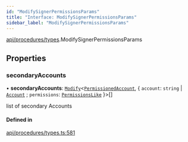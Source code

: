 ```yaml
---
id: "ModifySignerPermissionsParams"
title: "Interface: ModifySignerPermissionsParams"
sidebar_label: "ModifySignerPermissionsParams"
---
```


[api/procedures/types](../../../../../modules/API/Procedures/Types/Types.md).ModifySignerPermissionsParams

## Properties

### secondaryAccounts

• **secondaryAccounts**: [`Modify`](../../../../../modules/Types/Utils/Utils.md#modify)\<[`PermissionedAccount`](../../../Entities/Types/PermissionedAccount/PermissionedAccount.md), \{ `account`: `string` \| [`Account`](../../../../../classes/API/Entities/Account/Account.md) ; `permissions`: [`PermissionsLike`](../../../../../modules/API/Entities/Types/Types.md#permissionslike)  }\>[]

list of secondary Accounts

#### Defined in

[api/procedures/types.ts:581](https://github.com/PolymeshAssociation/polymesh-sdk/blob/654b99c8d/src/api/procedures/types.ts#L581)
